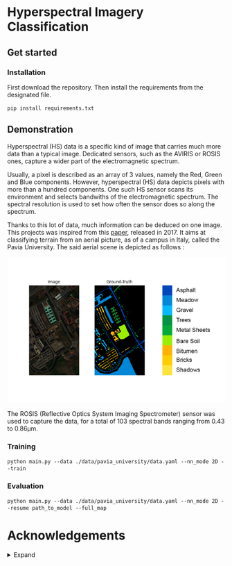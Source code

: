 # Hyperspectral Imagery Classification

## Get started

### Installation

First download the repository.
Then install the requirements from the designated file.

```
pip install requirements.txt
```

## Demonstration

Hyperspectral (HS) data is a specific kind of image that carries much more data than a typical image.
Dedicated sensors, such as the AVIRIS or ROSIS ones, capture a wider part of the electromagnetic spectrum.

Usually, a pixel is described as an array of 3 values, namely the Red, Green and Blue components. However, hyperspectral (HS) data depicts pixels with more than a hundred components.
One such  HS sensor scans its environment and selects bandwiths of the electromagnetic spectrum. The spectral resolution is used to set how often the sensor does so along the spectrum.

Thanks to this lot of data, much information can be deduced on one image.
This projects was inspired from this [paper](https://paperswithcode.com/paper/spectral-spatial-classification-of-2), released in 2017. It aims at classifying terrain from an aerial picture, as of a campus in Italy, called the Pavia University.
The said aerial scene is depicted as follows :

![Pavia_Scene](./images/Pavia_Scene_GT.png)

The ROSIS (Reflective Optics System Imaging Spectrometer) sensor was used to capture the data, for a total of 103 spectral bands ranging from 0.43 to 0.86µm.



### Training

```
python main.py --data ./data/pavia_university/data.yaml --nn_mode 2D --train
```

### Evaluation

```
python main.py --data ./data/pavia_university/data.yaml --nn_mode 2D --resume path_to_model --full_map
```

# Acknowledgements

<details>
<summary>Expand</summary>

* [Research Gate - Hyperspectral Image Decomposition](https://www.researchgate.net/figure/Hyperspectral-image-concept-Multi-variate-image-with-simultaneous-access-to-spectral_fig4_278786166)
</details>
